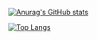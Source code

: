 [![Anurag's GitHub stats](https://github-readme-stats.vercel.app/api?username=cikzz)](https://github.com/cikzz/cikzz)

[![Top Langs](https://github-readme-stats.vercel.app/api/top-langs/?username=cikzz&layout=compact)](https://github.com/anuraghazra/github-readme-stats)
